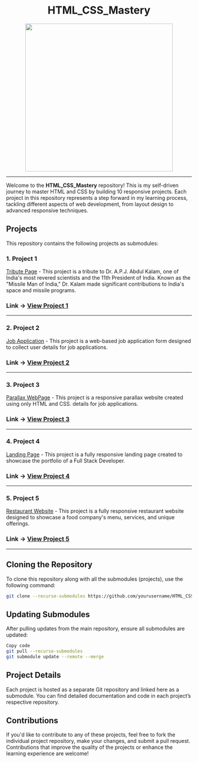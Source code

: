 <div align="center">
    <h1>HTML_CSS_Mastery</h1>
    <img src="https://miro.medium.com/v2/resize:fit:960/1*OlyP02fRFe8pEkJgb6vGTQ.png" width="400">
</div>

---

Welcome to the **HTML_CSS_Mastery** repository! This is my self-driven journey to master HTML and CSS by building 10 responsive projects. Each project in this repository represents a step forward in my learning process, tackling different aspects of web development, from layout design to advanced responsive techniques.

## Projects

This repository contains the following projects as submodules:

### 1. **Project 1**

[Tribute Page](https://github.com/anirudha-8/Tribute_Page.git) - This project is a tribute to Dr. A.P.J. Abdul Kalam, one of India's most revered scientists and the 11th President of India. Known as the "Missile Man of India," Dr. Kalam made significant contributions to India's space and missile programs.

### Link -> **[View Project 1](https://anirudha-8.github.io/Tribute_Page/)**

---

### 2. **Project 2**

[Job Application](https://github.com/anirudha-8/Job_Application_Form.git) - This project is a web-based job application form designed to collect user details for job applications.

### Link -> **[View Project 2](https://anirudha-8.github.io/Job_Application_Form/)**

---

### 3. **Project 3**

[Parallax WebPage](https://github.com/anirudha-8/Parallax_WebPage.git) - This project is a responsive parallax website created using only HTML and CSS. details for job applications.

### Link -> **[View Project 3](https://anirudha-8.github.io/Parallax_WebPage/)**

---

### 4. **Project 4**

[Landing Page](https://github.com/anirudha-8/Landing-Page.git) - This project is a fully responsive landing page created to showcase the portfolio of a Full Stack Developer.

### Link -> **[View Project 4](https://anirudha-8.github.io/Landing-Page/)**

---

### 5. **Project 5**

[Restaurant Website](https://github.com/anirudha-8/Restaurant-Website.git) - This project is a fully responsive restaurant website designed to showcase a food company's menu, services, and unique offerings.

### Link -> **[View Project 5](https://anirudha-8.github.io/Restaurant-Website/)**

---

## Cloning the Repository

To clone this repository along with all the submodules (projects), use the following command:

```bash
git clone --recurse-submodules https://github.com/yourusername/HTML_CSS_Mastery.git
```

## Updating Submodules

After pulling updates from the main repository, ensure all submodules are updated:

```bash
Copy code
git pull --recurse-submodules
git submodule update --remote --merge
```

## Project Details

Each project is hosted as a separate Git repository and linked here as a submodule. You can find detailed documentation and code in each project’s respective repository.

## Contributions

If you'd like to contribute to any of these projects, feel free to fork the individual project repository, make your changes, and submit a pull request. Contributions that improve the quality of the projects or enhance the learning experience are welcome!
